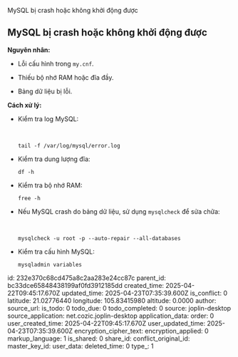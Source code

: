 MySQL bị crash hoặc không khởi động được

## **MySQL bị crash hoặc không khởi động được**

**Nguyên nhân:**

- Lỗi cấu hình trong `my.cnf`.
    
- Thiếu bộ nhớ RAM hoặc đĩa đầy.
    
- Bảng dữ liệu bị lỗi.
    

**Cách xử lý:**

- Kiểm tra log MySQL:
    
    &nbsp;
    
    `tail -f /var/log/mysql/error.log`
    
- Kiểm tra dung lượng đĩa:
    
    `df -h`
    
- Kiểm tra bộ nhớ RAM:
    
    `free -h`
    
- Nếu MySQL crash do bảng dữ liệu, sử dụng `mysqlcheck` để sửa chữa:
    
    &nbsp;
    
    `mysqlcheck -u root -p --auto-repair --all-databases`
    
- Kiểm tra cấu hình MySQL:
    
    `mysqladmin variables`

id: 232e370c68cd475a8c2aa283e24cc87c
parent_id: bc33dce65848438199af0fd3912185dd
created_time: 2025-04-22T09:45:17.670Z
updated_time: 2025-04-23T07:35:39.600Z
is_conflict: 0
latitude: 21.02776440
longitude: 105.83415980
altitude: 0.0000
author: 
source_url: 
is_todo: 0
todo_due: 0
todo_completed: 0
source: joplin-desktop
source_application: net.cozic.joplin-desktop
application_data: 
order: 0
user_created_time: 2025-04-22T09:45:17.670Z
user_updated_time: 2025-04-23T07:35:39.600Z
encryption_cipher_text: 
encryption_applied: 0
markup_language: 1
is_shared: 0
share_id: 
conflict_original_id: 
master_key_id: 
user_data: 
deleted_time: 0
type_: 1